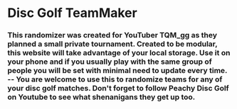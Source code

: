 # Disc Golf TeamMaker

### This randomizer was created for YouTuber TQM_gg as they planned a small private tournament. Created to be modular, this website will take advantage of your local storage. Use it on your phone and if you usually play with the same group of people you will be set with minimal need to update every time. -- You are welcome to use this to randomize teams for any of your disc golf matches. Don't forget to follow Peachy Disc Golf on Youtube to see what shenanigans they get up too.